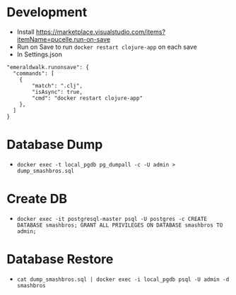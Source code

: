 # Development
- Install https://marketplace.visualstudio.com/items?itemName=pucelle.run-on-save
- Run on Save to run `docker restart clojure-app` on each save
- In Settings.json
```
"emeraldwalk.runonsave": {
  "commands": [
    {
        "match": ".clj",
        "isAsync": true,
        "cmd": "docker restart clojure-app"
    },
  ]
}
```

# Database Dump
- `docker exec -t local_pgdb pg_dumpall -c -U admin > dump_smashbros.sql`

# Create DB
- `docker exec -it postgresql-master psql -U postgres -c CREATE DATABASE smashbros; GRANT ALL PRIVILEGES ON DATABASE smashbros TO admin;`

# Database Restore
- `cat dump_smashbros.sql | docker exec -i local_pgdb psql -U admin -d smashbros`

